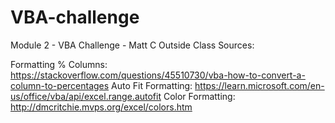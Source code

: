 # VBA-challenge
Module 2 - VBA Challenge - Matt C
Outside Class Sources:

Formatting % Columns: https://stackoverflow.com/questions/45510730/vba-how-to-convert-a-column-to-percentages
Auto Fit Formatting: https://learn.microsoft.com/en-us/office/vba/api/excel.range.autofit
Color Formatting: http://dmcritchie.mvps.org/excel/colors.htm
